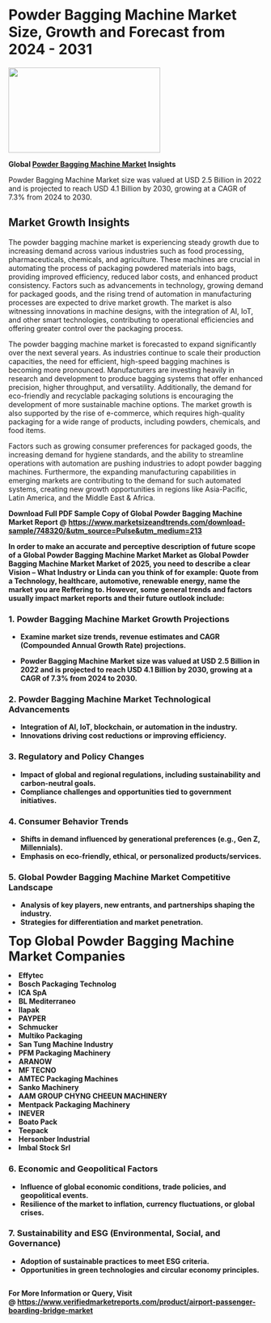 <H1>Powder Bagging Machine Market Size, Growth and Forecast from 2024 - 2031</H1><img class="aligncenter size-medium wp-image-584254" src="https://thirdeyenews.in/wp-content/uploads/2024/09/Global-Market-Research-300x168.jpeg" alt="" width="300" height="168" /><p><strong>Global&nbsp;<a href="https://www.marketsizeandtrends.com/download-sample/748320/&amp;utm_source=Pulse&amp;utm_medium=213">Powder Bagging Machine Market</a> Insights</strong></p><p>Powder Bagging Machine Market size was valued at USD 2.5 Billion in 2022 and is projected to reach USD 4.1 Billion by 2030, growing at a CAGR of 7.3% from 2024 to 2030.</p><p><h2>Market Growth Insights</h2> <p>The powder bagging machine market is experiencing steady growth due to increasing demand across various industries such as food processing, pharmaceuticals, chemicals, and agriculture. These machines are crucial in automating the process of packaging powdered materials into bags, providing improved efficiency, reduced labor costs, and enhanced product consistency. Factors such as advancements in technology, growing demand for packaged goods, and the rising trend of automation in manufacturing processes are expected to drive market growth. The market is also witnessing innovations in machine designs, with the integration of AI, IoT, and other smart technologies, contributing to operational efficiencies and offering greater control over the packaging process.</p> <p><strong></strong></p> <p>The powder bagging machine market is forecasted to expand significantly over the next several years. As industries continue to scale their production capacities, the need for efficient, high-speed bagging machines is becoming more pronounced. Manufacturers are investing heavily in research and development to produce bagging systems that offer enhanced precision, higher throughput, and versatility. Additionally, the demand for eco-friendly and recyclable packaging solutions is encouraging the development of more sustainable machine options. The market growth is also supported by the rise of e-commerce, which requires high-quality packaging for a wide range of products, including powders, chemicals, and food items.</p> <p>Factors such as growing consumer preferences for packaged goods, the increasing demand for hygiene standards, and the ability to streamline operations with automation are pushing industries to adopt powder bagging machines. Furthermore, the expanding manufacturing capabilities in emerging markets are contributing to the demand for such automated systems, creating new growth opportunities in regions like Asia-Pacific, Latin America, and the Middle East & Africa.</p> <p><strong></p><p><span class=""><strong>Download Full PDF Sample Copy of Global Powder Bagging Machine Market Report</strong> @ <a href="https://www.marketsizeandtrends.com/download-sample/748320/&amp;utm_source=Pulse&amp;utm_medium=213" target="_blank">https://www.marketsizeandtrends.com/download-sample/748320/&amp;utm_source=Pulse&amp;utm_medium=213</a></span></p><p>In order to make an accurate and perceptive description of future scope of a Global&nbsp;Powder Bagging Machine Market Market as Global&nbsp;Powder Bagging Machine Market Market of 2025, you need to describe a clear Vision &ndash; What Industry or Linda can you think of for example: Quote from a Technology, healthcare, automotive, renewable energy, name the market you are Reffering to. However, some general trends and factors usually impact market reports and their future outlook include:</p><h3>1.&nbsp;<strong>Powder Bagging Machine Market Growth Projections</strong></h3><ul><li>Examine market size trends, revenue estimates and CAGR (Compounded Annual Growth Rate) projections.</li><li><p>Powder Bagging Machine Market size was valued at USD 2.5 Billion in 2022 and is projected to reach USD 4.1 Billion by 2030, growing at a CAGR of 7.3% from 2024 to 2030.</p></li></ul><h3>2.&nbsp;<strong>Powder Bagging Machine Market Technological Advancements</strong></h3><ul><li>Integration of AI, IoT, blockchain, or automation in the industry.</li><li>Innovations driving cost reductions or improving efficiency.</li></ul><h3>3.&nbsp;<strong>Regulatory and Policy Changes</strong></h3><ul><li>Impact of global and regional regulations, including sustainability and carbon-neutral goals.</li><li>Compliance challenges and opportunities tied to government initiatives.</li></ul><h3>4.&nbsp;<strong>Consumer Behavior Trends</strong></h3><ul><li>Shifts in demand influenced by generational preferences (e.g., Gen Z, Millennials).</li><li>Emphasis on eco-friendly, ethical, or personalized products/services.</li></ul><h3>5.&nbsp;<strong>Global Powder Bagging Machine Market Competitive Landscape</strong></h3><ul><li>Analysis of key players, new entrants, and partnerships shaping the industry.</li><li>Strategies for differentiation and market penetration.</li></ul><p data-pm-slice="1 1 []"><span style="color: inherit; font-family: inherit; font-size: 25px;">Top Global Powder Bagging Machine Market Companies</span></p><div class="" data-test-id=""><p><li>Effytec</li><li> Bosch Packaging Technolog</li><li> ICA SpA</li><li> BL Mediterraneo</li><li> Ilapak</li><li> PAYPER</li><li> Schmucker</li><li> Multiko Packaging</li><li> San Tung Machine Industry</li><li> PFM Packaging Machinery</li><li> ARANOW</li><li> MF TECNO</li><li> AMTEC Packaging Machines</li><li> Sanko Machinery</li><li> AAM GROUP CHYNG CHEEUN MACHINERY</li><li> Mentpack Packaging Machinery</li><li> INEVER</li><li> Boato Pack</li><li> Teepack</li><li> Hersonber Industrial</li><li> Imbal Stock Srl</li></p></div><h3>6.&nbsp;<strong>Economic and Geopolitical Factors</strong></h3><ul><li>Influence of global economic conditions, trade policies, and geopolitical events.</li><li>Resilience of the market to inflation, currency fluctuations, or global crises.</li></ul><h3>7.&nbsp;<strong>Sustainability and ESG (Environmental, Social, and Governance)</strong></h3><ul><li>Adoption of sustainable practices to meet ESG criteria.</li><li>Opportunities in green technologies and circular economy principles.</li></ul><h2><strong style="font-size: 14px;">For More Information or Query, Visit @&nbsp;</strong><a style="background-color: #ffffff; font-size: 14px;" href="https://www.marketsizeandtrends.com/report/powder-bagging-machine-market/" target="_blank">https://www.verifiedmarketreports.com/product/airport-passenger-boarding-bridge-market</a></h2>
